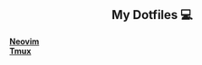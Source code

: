 <div align="center">
    <h2>My Dotfiles 💻</h2>
</div>

[**Neovim**](https://github.com/ElcomJ/dotfiles/tree/master/.config/nvim)</br>
[**Tmux**](https://github.com/ElcomJ/dotfiles/tree/master/.config/tmux)</br>
